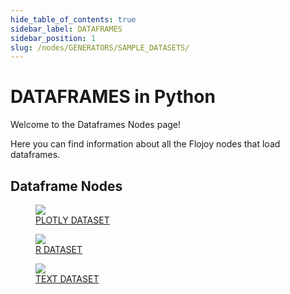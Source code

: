 ```yaml
---
hide_table_of_contents: true
sidebar_label: DATAFRAMES
sidebar_position: 1
slug: /nodes/GENERATORS/SAMPLE_DATASETS/
---
```


# DATAFRAMES in Python

Welcome to the Dataframes Nodes page!

Here you can find information about all the Flojoy nodes that load dataframes.

## Dataframe Nodes

<div className="flex flex-wrap" style={{ marginLeft: "-55px" }}>

<div className="p-4">
<a href="/nodes/GENERATORS/SAMPLE_DATASETS/PLOTLY_DATASET/">
<figure style={{ width: "200px", height: "200px", objectFit: "scale-down", marginRight: "15px" }}>
<img src="https://raw.githubusercontent.com/flojoy-ai/docs/blob/main/docs/nodes/GENERATORS/SAMPLE_DATASETS/PLOTLY_DATASET/examples/EX1/output.jpeg" style={{ width: "200px", height: "200px", objectFit: "scale-down", marginRight: "15px" }} />
<figcaption>PLOTLY DATASET</figcaption>
</figure>
</a></div>

<div className="p-4">
<a href="/nodes/GENERATORS/SAMPLE_DATASETS/R_DATASET/">
<figure style={{ width: "200px", height: "200px", objectFit: "scale-down", marginRight: "15px" }}>
<img src="https://raw.githubusercontent.com/flojoy-ai/docs/blob/main/docs/nodes/GENERATORS/SAMPLE_DATASETS/R_DATASET/examples/EX1/output.jpeg" style={{ width: "200px", height: "200px", objectFit: "scale-down", marginRight: "15px" }} />
<figcaption>R DATASET</figcaption>
</figure>
</a></div>

<div className="p-4">
<a href="/nodes/GENERATORS/SAMPLE_DATASETS/TEXT_DATASET/">
<figure style={{ width: "200px", height: "200px", objectFit: "scale-down", marginRight: "15px" }}>
<img src="https://raw.githubusercontent.com/flojoy-ai/docs/blob/main/docs/nodes/GENERATORS/SAMPLE_DATASETS/TEXT_DATASET/examples/EX1/output.jpeg" style={{ width: "200px", height: "200px", objectFit: "scale-down", marginRight: "15px" }} />
<figcaption>TEXT DATASET</figcaption>
</figure>
</a></div>

</div>
